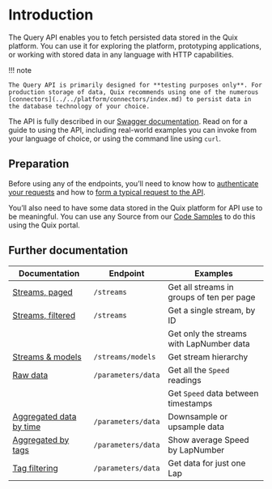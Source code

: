 # Introduction

The Query API enables you to fetch persisted data stored in the Quix platform. You can use it for exploring the platform, prototyping applications, or working with stored data in any language with HTTP capabilities.

!!! note

    The Query API is primarily designed for **testing purposes only**. For production storage of data, Quix recommends using one of the numerous [connectors](../../platform/connectors/index.md) to persist data in the database technology of your choice.

The API is fully described in our [Swagger documentation](get-swagger.md). Read on for a guide to using the API, including real-world examples you can invoke from your language of choice, or using the command line using `curl`.

## Preparation

Before using any of the endpoints, you’ll need to know how to [authenticate your requests](authenticate.md) and how to [form a typical request to the API](request.md).

You’ll also need to have some data stored in the Quix platform for API use to be meaningful. You can use any Source from our [Code Samples](../../platform/samples/samples.md) to do this using the Quix portal.

## Further documentation

| Documentation                                | Endpoint           | Examples                                  |
| -------------------------------------------- | ------------------ | ----------------------------------------- |
| [Streams, paged](streams-paged.md)           | `/streams`         | Get all streams in groups of ten per page |
| [Streams, filtered](streams-filtered.md)     | `/streams`         | Get a single stream, by ID                |
|                                              |                    | Get only the streams with LapNumber data  |
| [Streams & models](streams-models.md)        | `/streams/models`  | Get stream hierarchy                      |
| [Raw data](raw-data.md)                      | `/parameters/data` | Get all the `Speed` readings              |
|                                              |                    | Get `Speed` data between timestamps       |
| [Aggregated data by time](aggregate-time.md) | `/parameters/data` | Downsample or upsample data               |
| [Aggregated by tags](aggregate-tags.md)      | `/parameters/data` | Show average Speed by LapNumber           |
| [Tag filtering](filter-tags.md)              | `/parameters/data` | Get data for just one Lap                 |
